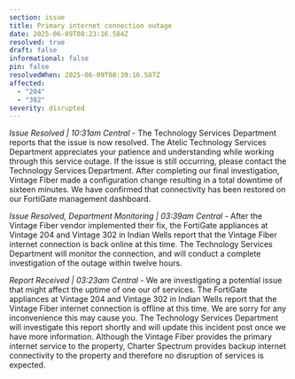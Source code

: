 ```yaml
---
section: issue
title: Primary internet connection outage
date: 2025-06-09T08:23:16.584Z
resolved: true
draft: false
informational: false
pin: false
resolvedWhen: 2025-06-09T08:39:16.587Z
affected:
  - "204"
  - "302"
severity: disrupted
---
```

*Issue Resolved | 10:31am Central* - The Technology Services Department reports that the issue is now resolved. The Atelic Technology Services Department appreciates your patience and understanding while working through this service outage. If the issue is still occurring, please contact the Technology Services Department. After completing our final investigation, Vintage Fiber made a configuration change resulting in a total downtime of sixteen minutes. We have confirmed that connectivity has been restored on our FortiGate management dashboard.

*Issue Resolved, Department Monitoring | 03:39am Central* - After the Vintage Fiber vendor implemented their fix, the FortiGate appliances at Vintage 204 and Vintage 302 in Indian Wells report that the Vintage Fiber internet connection is back online at this time. The Technology Services Department will monitor the connection, and will conduct a complete investigation of the outage within twelve hours.

*Report Received | 03:23am Central* - We are investigating a potential issue that might affect the uptime of one our of services. The FortiGate appliances at Vintage 204 and Vintage 302 in Indian Wells report that the Vintage Fiber internet connection is offline at this time. We are sorry for any inconvenience this may cause you. The Technology Services Department will investigate this report shortly and will update this incident post once we have more information. Although the Vintage Fiber provides the primary internet service to the property, Charter Spectrum provides backup internet connectivity to the property and therefore no disruption of services is expected.